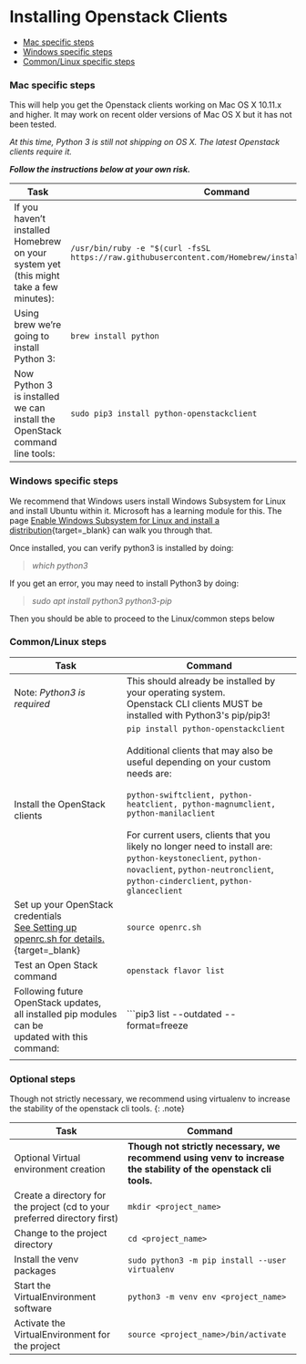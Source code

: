 # Installing Openstack Clients

* [Mac specific steps](#mac-specific-steps)
* [Windows specific steps](#windows-specific-steps)
* [Common/Linux specific steps](#commonlinux-steps)

### Mac specific steps

This will help you get the Openstack clients working on Mac OS X 10.11.x and higher. It may work on recent older versions of Mac OS X but it has not been tested.

*At this time, Python 3 is still not shipping on OS X. The latest Openstack clients require it.*

***Follow the instructions below at your own risk.***

Task 	| Command 	|
|---	|---	|
| If you haven’t installed Homebrew<br> on your system yet (this might take a few minutes):  | ```/usr/bin/ruby -e "$(curl -fsSL https://raw.githubusercontent.com/Homebrew/install/master/install)"```  |
| Using brew we’re going to install Python 3: | ```brew install python```|
| Now Python 3 is installed we can<br> install the OpenStack command line tools: | ```sudo pip3 install python-openstackclient``` |

### Windows specific steps

We recommend that Windows users install Windows Subsystem for Linux and install Ubuntu within it. Microsoft has a learning module for this. The page [Enable Windows Subsystem for Linux and install a distribution](https://docs.microsoft.com/en-us/learn/modules/get-started-with-windows-subsystem-for-linux/2-enable-and-install){target=_blank} can walk you through that.

Once installed, you can verify python3 is installed by doing:

> *which python3*

If you get an error, you may need to install Python3 by doing:

> *sudo apt install python3 python3-pip*

Then you should be able to proceed to the Linux/common steps below

### Common/Linux steps

| Task 	| Command 	|
|---	|---	|
| Note: *Python3 is required*	| This should already be installed by your operating system. <br>Openstack CLI clients MUST be installed with Python3's pip/pip3! |
| Install the OpenStack clients 	| ```pip install python-openstackclient```<br><br>Additional clients that may also be useful depending on your custom needs are:<br>&nbsp;<br>```python-swiftclient, python-heatclient, python-magnumclient, python-manilaclient```<br><br>For current users, clients that you likely no longer need to install are:<br>```python-keystoneclient```, ```python-novaclient```, ```python-neutronclient```, ```python-cinderclient```, ```python-glanceclient``` 	|
| Set up your OpenStack credentials<br>[See Setting up openrc.sh for details.](openrc.md){target=_blank} 	| ```source openrc.sh``` 	|
| Test an Open Stack command 	| ```openstack flavor list``` 	|
| Following future OpenStack updates,<br> all installed pip modules can be<br> updated with this command: 	| ```pip3 list --outdated --format=freeze | grep -v '^\-e' | cut -d = -f 1 | xargs -n1 pip3 install -U ``` 	|
|  	|  	|

### Optional steps

Though not strictly necessary, we recommend using virtualenv to increase the stability of the openstack cli tools.
{: .note}

| Task 	| Command 	|
|---	|---	|
| Optional Virtual environment creation 	| **Though not strictly necessary, we recommend using venv to increase the stability of the openstack cli tools.** 	|
| Create a directory for the project (cd to your preferred directory first) 	| ```mkdir <project_name>``` 	|
| Change to the project directory 	| ```cd <project_name>``` 	|
| Install the venv packages 	| ```sudo python3 -m pip install --user virtualenv``` 	|
| Start the VirtualEnvironment software  	| ```python3 -m venv env <project_name>``` 	|
| Activate the VirtualEnvironment for the project 	| ```source <project_name>/bin/activate``` 	|
